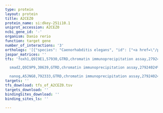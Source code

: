 ```yaml
---
type: protein
layout: protein
title: A2CEZ0
protein_name: si:dkey-251i10.1
uniprot_accession: A2CEZ0
ncbi_gene_id: '-'
organism: Danio rerio
function: target gene
number_of_interactions: '3'
orthologs: '[{"species": "Caenorhabditis elegans", "id": ["<a href=\"/protein/o01813\">O01813</a>", "<a href=\"/protein/o45865\">O45865</a>", "G5EFU2", "<a href=\"/protein/g5efw8\">G5EFW8</a>"]}, {"species": "Saccharomyces cerevisiae", "id": ["<a href=\"/protein/p18239\">P18239</a>", "<a href=\"/protein/p18238\">P18238</a>", "<a href=\"/protein/p04710\">P04710</a>"]}]'
jaspar_matrices: ''
tfs: 'foxh1,Q9I9E1,57930,GTRD,chromatin immunoprecipitation assay,27924024%5Buid%5D,No

  smad2,Q9I9P9,30639,GTRD,chromatin immunoprecipitation assay,27924024%5Buid%5D,No

  nanog,A5JNG8,792333,GTRD,chromatin immunoprecipitation assay,27924024%5Buid%5D,No'
targets: ''
tfs_download: tfs_of_A2CEZ0.tsv
targets_download: ''
bindingSites_download: ''
binding_sites_ls: ''

---
```

